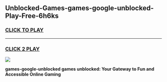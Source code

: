 
## Unblocked-Games-games-google-unblocked-Play-Free-6h6ks
<h3>
<a href="https://premium76.site?title=games-google-unblocked&ref=10A">CLICK TO PLAY</a></h3>
<hr>

<h3>
<a href="https://premium76.site?title=games-google-unblocked&ref=10A">CLICK 2 PLAY</a>
  
</h3>

<a href="https://premium76.site?title=games-google-unblocked&ref=10A"><img src="https://clearcache.store/games.png"></a>


**games-google-unblocked games unblocked: Your Gateway to Fun and Accessible Online Gaming**
